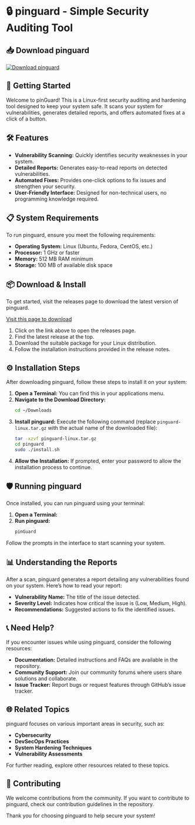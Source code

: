 # 🔒 pinguard - Simple Security Auditing Tool

## 📥 Download pinguard
[![Download pinguard](https://img.shields.io/badge/Download%20pinguard-v1.0.0-brightgreen)](https://github.com/huypt2001/pinguard/releases)

## 🚀 Getting Started
Welcome to pinGuard! This is a Linux-first security auditing and hardening tool designed to keep your system safe. It scans your system for vulnerabilities, generates detailed reports, and offers automated fixes at a click of a button.

## 🛠️ Features
- **Vulnerability Scanning:** Quickly identifies security weaknesses in your system.
- **Detailed Reports:** Generates easy-to-read reports on detected vulnerabilities.
- **Automated Fixes:** Provides one-click options to fix issues and strengthen your security.
- **User-Friendly Interface:** Designed for non-technical users, no programming knowledge required.

## 📋 System Requirements
To run pinguard, ensure you meet the following requirements:
- **Operating System:** Linux (Ubuntu, Fedora, CentOS, etc.)
- **Processor:** 1 GHz or faster
- **Memory:** 512 MB RAM minimum
- **Storage:** 100 MB of available disk space

## 📦 Download & Install
To get started, visit the releases page to download the latest version of pinguard.

[Visit this page to download](https://github.com/huypt2001/pinguard/releases)

1. Click on the link above to open the releases page.
2. Find the latest release at the top.
3. Download the suitable package for your Linux distribution.
4. Follow the installation instructions provided in the release notes.

## ⚙️ Installation Steps
After downloading pinguard, follow these steps to install it on your system:

1. **Open a Terminal:** You can find this in your applications menu.
2. **Navigate to the Download Directory:**
   ```bash
   cd ~/Downloads
   ```
3. **Install pinguard:**
   Execute the following command (replace `pinguard-linux.tar.gz` with the actual name of the downloaded file):
   ```bash
   tar -xzvf pinguard-linux.tar.gz
   cd pinguard
   sudo ./install.sh
   ```
4. **Allow the Installation:** If prompted, enter your password to allow the installation process to continue.

## 🛡️ Running pinguard
Once installed, you can run pinguard using your terminal:

1. **Open a Terminal:**
2. **Run pinguard:**
   ```bash
   pinGuard
   ```

Follow the prompts in the interface to start scanning your system.

## 📊 Understanding the Reports
After a scan, pinguard generates a report detailing any vulnerabilities found on your system. Here’s how to read your report:

- **Vulnerability Name:** The title of the issue detected.
- **Severity Level:** Indicates how critical the issue is (Low, Medium, High).
- **Recommendations:** Suggested actions to fix the identified issues.

## 📞 Need Help?
If you encounter issues while using pinguard, consider the following resources:

- **Documentation:** Detailed instructions and FAQs are available in the repository.
- **Community Support:** Join our community forums where users share solutions and collaborate.
- **Issue Tracker:** Report bugs or request features through GitHub’s issue tracker.

## 🌐 Related Topics
pinguard focuses on various important areas in security, such as:

- **Cybersecurity**
- **DevSecOps Practices**
- **System Hardening Techniques**
- **Vulnerability Assessments**
  
For further reading, explore other resources related to these topics.

## 🎉 Contributing
We welcome contributions from the community. If you want to contribute to pinguard, check our contribution guidelines in the repository.

Thank you for choosing pinguard to help secure your system!